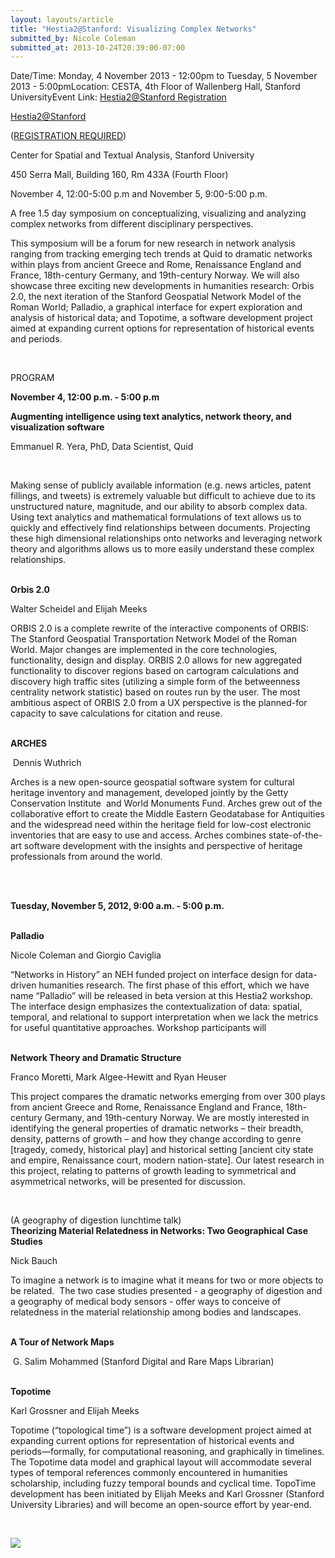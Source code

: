 ```yaml
---
layout: layouts/article
title: "Hestia2@Stanford: Visualizing Complex Networks"
submitted_by: Nicole Coleman
submitted_at: 2013-10-24T20:39:00-07:00
---
```



Date/Time: Monday, 4 November 2013 - 12:00pm to Tuesday, 5 November 2013 - 5:00pmLocation: CESTA, 4th Floor of Wallenberg Hall, Stanford UniversityEvent Link: [Hestia2@Stanford Registration](http://www.eventbrite.com/event/8878063527/eac2) 

[Hestia2@Stanford](mailto:Hestia2@Stanford)


([REGISTRATION REQUIRED](http://www.eventbrite.com/event/8878063527/eac2))


Center for Spatial and Textual Analysis, Stanford University


450 Serra Mall, Building 160, Rm 433A (Fourth Floor)



November 4, 12:00-5:00 p.m and November 5, 9:00-5:00 p.m.



A free 1.5 day symposium on conceptualizing, visualizing and analyzing complex networks from different disciplinary perspectives.


This symposium will be a forum for new research in network analysis ranging from tracking emerging tech trends at Quid to dramatic networks within plays from ancient Greece and Rome, Renaissance England and France, 18th-century Germany, and 19th-century Norway. We will also showcase three exciting new developments in humanities research: Orbis 2.0, the next iteration of the Stanford Geospatial Network Model of the Roman World; Palladio, a graphical interface for expert exploration and analysis of historical data; and Topotime, a software development project aimed at expanding current options for representation of historical events and periods. 


 


PROGRAM


**November 4, 12:00 p.m. - 5:00 p.m**


**Augmenting intelligence using text analytics, network theory, and visualization software**  

Emmanuel R. Yera, PhD, Data Scientist, Quid  

   

Making sense of publicly available information (e.g. news articles, patent fillings, and tweets) is extremely valuable but difficult to achieve due to its unstructured nature, magnitude, and our ability to absorb complex data. Using text analytics and mathematical formulations of text allows us to quickly and effectively find relationships between documents. Projecting these high dimensional relationships onto networks and leveraging network theory and algorithms allows us to more easily understand these complex relationships.  

   
**Orbis 2.0**  

 Walter Scheidel and Elijah Meeks  

ORBIS 2.0 is a complete rewrite of the interactive components of ORBIS: The Stanford Geospatial Transportation Network Model of the Roman World. Major changes are implemented in the core technologies, functionality, design and display. ORBIS 2.0 allows for new aggregated functionality to discover regions based on cartogram calculations and discovery high traffic sites (utilizing a simple form of the betweenness centrality network statistic) based on routes run by the user. The most ambitious aspect of ORBIS 2.0 from a UX perspective is the planned-for capacity to save calculations for citation and reuse.  

   
**ARCHES**  

  Dennis Wuthrich  

Arches is a new open-source geospatial software system for cultural heritage inventory and management, developed jointly by the Getty Conservation Institute  and World Monuments Fund. Arches grew out of the collaborative effort to create the Middle Eastern Geodatabase for Antiquities and the widespread need within the heritage field for low-cost electronic inventories that are easy to use and access. Arches combines state-of-the-art software development with the insights and perspective of heritage professionals from around the world.  

   

   
**Tuesday, November 5, 2012, 9:00 a.m. - 5:00 p.m.**  

   
**Palladio**  

 Nicole Coleman and Giorgio Caviglia  

“Networks in History” an NEH funded project on interface design for data-driven humanities research. The first phase of this effort, which we have name “Palladio” will be released in beta version at this Hestia2 workshop. The interface design emphasizes the contextualization of data: spatial, temporal, and relational to support interpretation when we lack the metrics for useful quantitative approaches. Workshop participants will   

   
**Network Theory and Dramatic Structure**   

 Franco Moretti, Mark Algee-Hewitt and Ryan Heuser  

This project compares the dramatic networks emerging from over 300 plays from ancient Greece and Rome, Renaissance England and France, 18th-century Germany, and 19th-century Norway. We are mostly interested in identifying the general properties of dramatic networks – their breadth, density, patterns of growth – and how they change according to genre [tragedy, comedy, historical play] and historical setting [ancient city state and empire, Renaissance court, modern nation-state]. Our latest research in this project, relating to patterns of growth leading to symmetrical and asymmetrical networks, will be presented for discussion.  

   

(A geography of digestion lunchtime talk)  
**Theorizing Material Relatedness in Networks: Two Geographical Case Studies**  

Nick Bauch  

To imagine a network is to imagine what it means for two or more objects to be related.  The two case studies presented - a geography of digestion and a geography of medical body sensors - offer ways to conceive of relatedness in the material relationship among bodies and landscapes.   

   
**A Tour of Network Maps**  

  G. Salim Mohammed (Stanford Digital and Rare Maps Librarian)  

   
**Topotime**  

 Karl Grossner and Elijah Meeks   

Topotime (“topological time”) is a software development project aimed at expanding current options for representation of historical events and periods—formally, for computational reasoning, and graphically in timelines. The Topotime data model and graphical layout will accommodate several types of temporal references commonly encountered in humanities scholarship, including fuzzy temporal bounds and cyclical time. TopoTime development has been initiated by Elijah Meeks and Karl Grossner (Stanford University Libraries) and will become an open-source effort by year-end.  

 


 

![](https://digitalhumanities.stanford.edu/sites/g/files/sbiybj8071/f/events/orbis2.png) 


